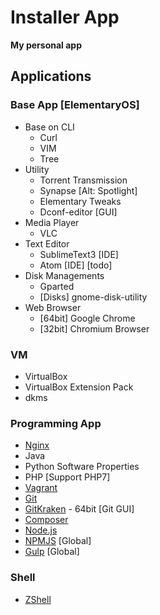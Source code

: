 # Installer App

**My personal app**

## Applications

### Base App [ElementaryOS]

- Base on CLI
    - Curl
    - VIM
    - Tree
- Utility
    - Torrent Transmission
    - Synapse [Alt: Spotlight]
    - Elementary Tweaks
    - Dconf-editor [GUI]
- Media Player
    - VLC
- Text Editor
    - SublimeText3 [IDE]
    - Atom [IDE] [todo]
- Disk Managements
    - Gparted
    - [Disks] gnome-disk-utility
- Web Browser
    - [64bit] Google Chrome
    - [32bit] Chromium Browser



### VM

- VirtualBox
- VirtualBox Extension Pack
- dkms


### Programming App

- [Nginx](https://www.nginx.com "Web Server")
- Java
- Python Software Properties
- PHP [Support PHP7]
- [Vagrant](https://www.vagrantup.com)
- [Git](https://git-scm.com)
- [GitKraken](https://www.gitkraken.com) - 64bit [Git GUI]
- [Composer](https://getcomposer.org)
- [Node.js](https://nodejs.org)
- [NPMJS](https://www.npmjs.com) [Global]
- [Gulp](https://www.npmjs.com/package/gulp) [Global]

### Shell

- [ZShell](http://ohmyz.sh)
